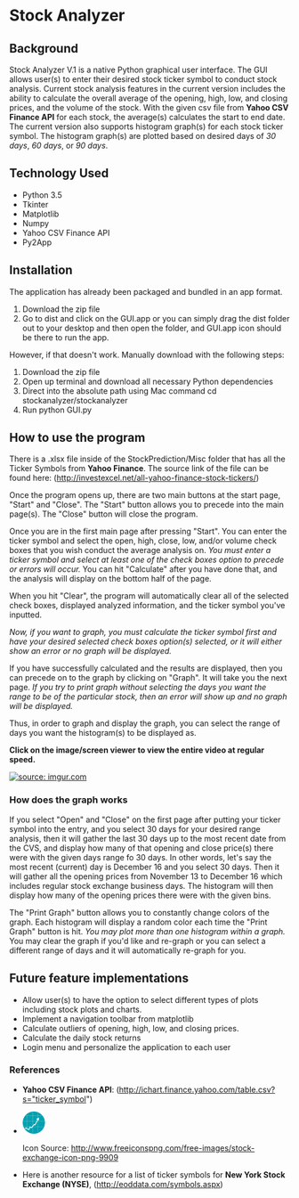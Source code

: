 # Stock Analyzer
## Background

Stock Analyzer V.1 is a native Python graphical user interface. The GUI allows user(s) to enter their desired stock ticker symbol to conduct stock analysis.
Current stock analysis features in the current version includes the ability to calculate the overall average of the opening, high, low, and closing prices,
and the volume of the stock. With the given csv file from <b>Yahoo CSV Finance API</b> for each stock, the average(s) calculates the start to end date. The current
version also supports histogram graph(s) for each stock ticker symbol. The histogram graph(s) are plotted based on desired days of <i>30 days</i>, <i>60 days</i>, or <i>90 days</i>.

## Technology Used

+ Python 3.5
+ Tkinter
+ Matplotlib
+ Numpy
+ Yahoo CSV Finance API
+ Py2App

## Installation

The application has already been packaged and bundled in an app format.

1. Download the zip file
2. Go to dist and click on the GUI.app or you can simply drag the dist folder out to your desktop and then open the folder, and GUI.app icon should be there to run the app.

However, if that doesn't work. Manually download with the following steps:

1. Download the zip file
2. Open up terminal and download all necessary Python dependencies 
3. Direct into the absolute path using Mac command cd stockanalyzer/stockanalyzer 
4. Run python GUI.py 

## How to use the program

There is a .xlsx file inside of the StockPrediction/Misc folder that has all the Ticker Symbols from <b>Yahoo Finance</b>.
The source link of the file can be found here: (http://investexcel.net/all-yahoo-finance-stock-tickers/)

Once the program opens up, there are two main buttons at the start page, "Start" and "Close".
The "Start" button allows you to precede into the main page(s).
The "Close" button will close the program.

Once you are in the first main page after pressing "Start". You can enter the ticker symbol and select the open, high, close,
low, and/or volume check boxes that you wish conduct the average analysis on.
<i>You must enter a ticker symbol and select at least one of the check boxes option to precede or errors will occur.</i>
You can hit "Calculate" after you have done that, and the analysis will display on the bottom half of the page.

When you hit "Clear", the program will automatically clear all of the selected check boxes, displayed analyzed information, and
the ticker symbol you've inputted.

<i>Now, if you want to graph, you must calculate the ticker symbol first and have your desired selected check boxes option(s)
selected, or it will either show an error or no graph will be displayed.</i>

If you have successfully calculated and the results are displayed, then you can precede on to the graph by clicking on "Graph".
It will take you the next page.
<i>If you try to print graph without selecting the days you want the range to be of the particular stock, then an error will show up
and no graph will be displayed. </i>

Thus, in order to graph and display the graph, you can select the range of days you want the histogram(s) to be displayed as.

<b>Click on the image/screen viewer to view the entire video at regular speed.</b>

<a href="https://www.youtube.com/watch?v=o9JkgH6pPJE&feature=youtu.be" target="_blank">
 <img src="http://i.imgur.com/D6gTWai.gif" title="source: imgur.com"/>
</a>


### How does the graph works

If you select "Open" and "Close" on the first page after putting your ticker symbol into the entry, and you select 30 days for your desired
range analysis, then it will gather the last 30 days up to the most recent date from the CVS, and display how many of that opening and close price(s) there were
with the given days range fo 30 days.
In other words, let's say the most recent (current) day is December 16 and you select 30 days. Then it will gather all the opening prices from November 13 to December
16 which includes regular stock exchange business days. The histogram will then display how many of the opening prices there were with the given bins.

The "Print Graph" button allows you to constantly change colors of the graph. Each histogram will display a random color each time the "Print Graph" button is hit.
<i>You may plot more than one histogram within a graph.</i>
You may clear the graph if you'd like and re-graph or you can select a different range of days and it will automatically re-graph for you.

## Future feature implementations

+ Allow user(s) to have the option to select different types of plots including stock plots and charts.
+ Implement a navigation toolbar from matplotlib
+ Calculate outliers of opening, high, low, and closing prices.
+ Calculate the daily stock returns
+ Login menu and personalize the application to each user

### References
- <b>Yahoo CSV Finance API</b>: (http://ichart.finance.yahoo.com/table.csv?s="ticker_symbol")

- <img src="./Misc/iconStock.png" width="40" height="40"><p> Icon Source: http://www.freeiconspng.com/free-images/stock-exchange-icon-png-9909</p>

- Here is another resource for a list of ticker symbols for <b>New York Stock Exchange (NYSE)</b>,
(http://eoddata.com/symbols.aspx)
